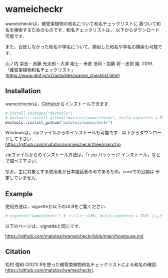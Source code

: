 
# wameicheckr

wameicheckrは，維管束植物の和名について和名チェックリストに
基づいて和名を検索するためのものです．和名チェックリストは，
以下からダウンロード可能です．

また，合致しなかった和名や学名について，類似した和名や学名の検索も可能です．

山ノ内 崇志・首藤 光太郎・大澤 剛士・米倉 浩司・加藤 将・志賀 隆. 2019.
「維管束植物和名チェックリスト」
(<https://www.gbif.jp/v2/activities/wamei_checklist.html>)

## Installation

wameicheckrは，[GitHub](https://github.com/)からインストールできます．

``` r
# install.packages("devtools")
# devtools::install_github("matutosi/wameicheckr", build_vignettes = TRUE) # pandocが必要
devtools::install_github("matutosi/wameicheckr")
```

Windowsは，zipファイルからのインストールも可能です．以下からダウンロードして下さい．  
<https://github.com/matutosi/wameicheckr/tree/main/zip>

zipファイルからのインストール方法は，「r zip パッケージ
インストール」などで調べて下さい．

なお，主に対象とする使用者が日本語話者のみであるため，cranでの公開は
予定していません．

## Example

使用方法は，vignetteか以下のULRをご覧ください．

``` r
# vignette("wameicheckr") # インストール時に build_vignettes = TRUE としたとき
```

以下のページは，vignetteと同じです．

<https://github.com/matutosi/wameicheckr/blob/main/howtouse.md>

## Citation

松村 俊和 (2021) Rを使った維管束植物和名チェックリストによる和名の確認.
<https://github.com/matutosi/wameicheckr/>.
